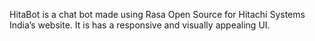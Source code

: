 HitaBot is a chat bot made using Rasa Open Source for Hitachi Systems India’s website. It is has a responsive and visually appealing UI.
